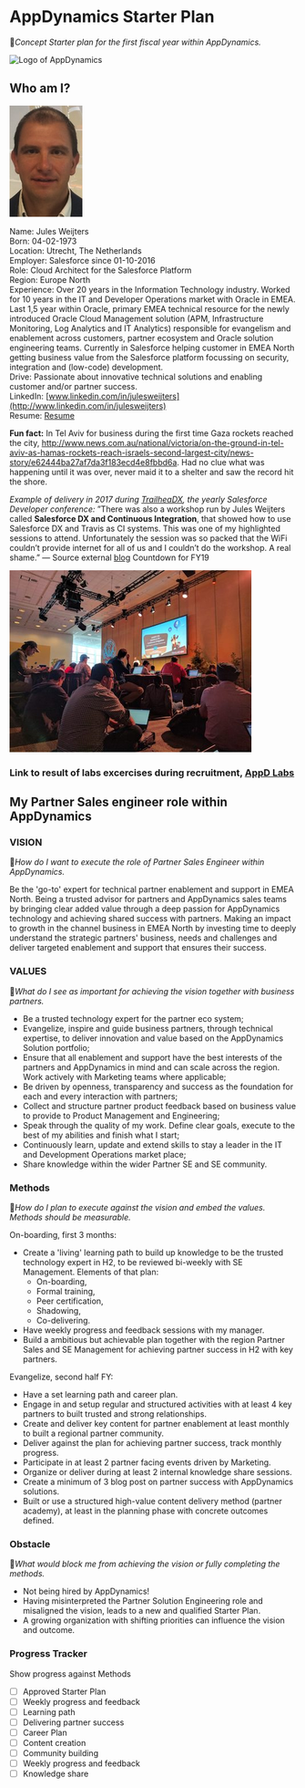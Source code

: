 
# AppDynamics Starter Plan

📍*Concept Starter plan for the first fiscal year within AppDynamics.*

![Logo of AppDynamics](https://www.appdynamics.com/media/uploaded-images/1519762496/.thumbnails/appd-logo-340x0_q100.png)

## Who am I?

![Picture of Jules](jules.png)

Name: Jules Weijters<br/>
Born: 04-02-1973<br/>
Location: Utrecht, The Netherlands<br/>
Employer: Salesforce since 01-10-2016<br/>
Role: Cloud Architect for the Salesforce Platform<br/>
Region: Europe North<br/>
Experience: Over 20 years in the Information Technology industry. Worked for 10 years in the IT and Developer Operations market with Oracle in EMEA. Last 1,5 year within Oracle, primary EMEA technical resource for the newly introduced Oracle Cloud Management solution (APM, Infrastructure Monitoring, Log Analytics and IT Analytics) responsible for evangelism and enablement across customers, partner ecosystem and Oracle solution engineering teams.
Currently in Salesforce helping customer in EMEA North getting business value from the Salesforce platform focussing on security, integration and (low-code) development.<br/>
Drive: Passionate about innovative technical solutions and enabling customer and/or partner success.<br/>
LinkedIn: [www.linkedin.com/in/julesweijters](http://www.linkedin.com/in/julesweijters)<br/>
Resume: [Resume](EN.CURRICULUM.VITAE.201803.pdf)

**Fun fact:** In Tel Aviv for business during the first time Gaza rockets reached the city, http://www.news.com.au/national/victoria/on-the-ground-in-tel-aviv-as-hamas-rockets-reach-israels-second-largest-city/news-story/e62444ba27af7da3f183ecd4e8fbbd6a. Had no clue what was happening until it was over, never maid it to a shelter and saw the record hit the shore.<br/>

*Example of delivery in 2017 during [TrailheaDX](https://developer.salesforce.com/trailheadx), the yearly Salesforce Developer conference:*
”There was also a workshop run by Jules Weijters called **Salesforce DX and Continuous Integration**, that showed how to use Salesforce DX and Travis as CI systems. This was one of my highlighted sessions to attend. Unfortunately the session was so packed that the WiFi couldn’t provide internet for all of us and I couldn’t do the workshop. A real shame.” — Source external [blog](https://labs.ebury.rocks/2017/07/12/trailheadx-2017-highlights/)
Countdown for FY19

![Picture of session](dx.jpg)

### Link to result of labs excercises during recruitment, [AppD Labs](AppDLabs.pdf)

## My Partner Sales engineer role within AppDynamics

### VISION

📍*How do I want to execute the role of  Partner Sales Engineer within AppDynamics.*

Be the 'go-to' expert for technical partner enablement and support in EMEA North. Being a trusted advisor for partners and AppDynamics sales teams by bringing clear added value through a deep passion for AppDynamics technology and achieving shared success with partners. 
Making an impact to growth in the channel business in EMEA North by investing time to deeply understand the strategic partners' business, needs and challenges and deliver targeted enablement and support that ensures their success.

### VALUES

📍*What do I see as important for achieving the vision together with business partners.*

* Be a trusted technology expert for the partner eco system;
* Evangelize, inspire and guide business partners, through technical expertise, to deliver innovation and value based on the AppDynamics Solution portfolio;
* Ensure that all enablement and support have the best interests of the partners and AppDynamics in mind and can scale across the region. Work actively with Marketing teams where applicable;
* Be driven by openness, transparency and success as the foundation for each and every interaction with partners;
* Collect and structure partner product feedback based on business value to provide to Product Management and Engineering; 
* Speak through the quality of my work. Define clear goals, execute to the best of my abilities and finish what I start;
* Continuously learn, update and extend skills to stay a leader in the IT and Development Operations market place;
* Share knowledge within the wider Partner SE and SE community.

### Methods

📍*How do I plan to execute against the vision and embed the values. Methods should be measurable.*

On-boarding, first 3 months:

* Create a 'living' learning path to build up knowledge to be the trusted technology expert in H2, to be reviewed bi-weekly with SE Management. Elements of that plan:
    * On-boarding,
    * Formal training,
    * Peer certification,
    * Shadowing,
    * Co-delivering.
* Have weekly progress and feedback sessions with my manager.
* Build a ambitious but achievable plan together with the region Partner Sales and SE Management for achieving partner success in H2 with key partners.

Evangelize, second half FY:

* Have a set learning path and career plan.
* Engage in and setup regular and structured activities with at least 4 key partners to built trusted and strong relationships.
* Create and deliver key content for partner enablement at least monthly to built a regional partner community.
* Deliver against the plan for achieving partner success, track monthly progress.
* Participate in at least 2 partner facing events driven by Marketing.
* Organize or deliver during at least 2 internal knowledge share sessions.
* Create a minimum of 3 blog post on partner success with AppDynamics solutions.
* Built or use a structured high-value content delivery method (partner academy), at least in the planning phase with concrete outcomes defined.

### Obstacle

📍*What would block me from achieving the vision or fully completing the methods.*

* Not being hired by AppDynamics!
* Having misinterpreted the Partner Solution Engineering role and misaligned the vision, leads to a new and qualified Starter Plan.
* A growing organization with shifting priorities can influence the vision and outcome.

### Progress Tracker

Show progress against Methods
- [ ] Approved Starter Plan
- [ ] Weekly progress and feedback
- [ ] Learning path
- [ ] Delivering partner success
- [ ] Career Plan
- [ ] Content creation
- [ ] Community building
- [ ] Weekly progress and feedback
- [ ] Knowledge share
### 

